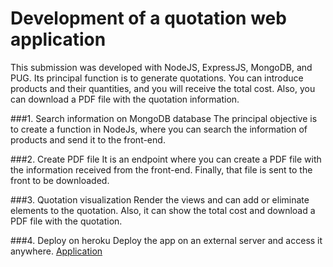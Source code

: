 # Development of a quotation web application

This submission was developed with NodeJS, ExpressJS, MongoDB, and PUG. Its principal function is to generate quotations. You can introduce products and their quantities, and you will receive the total cost. Also, you can download a PDF file with the quotation information.

###1. Search information on MongoDB database
The principal objective is to create a function in NodeJs, where you can search the information of products and send it to the front-end.

###2. Create PDF file
It is an endpoint where you can create a PDF file with the information received from the front-end. Finally, that file is sent to the front to be downloaded.

###3. Quotation visualization
Render the views and can add or eliminate elements to the quotation. Also, it can show the total cost and download a PDF file with the quotation.

###4. Deploy on heroku
Deploy the app on an external server and access it anywhere. [Application](http://app-price.herokuapp.com/)
